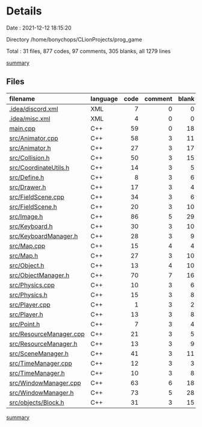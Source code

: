 # Details

Date : 2021-12-12 18:15:20

Directory /home/bonychops/CLionProjects/prog_game

Total : 31 files,  877 codes, 97 comments, 305 blanks, all 1279 lines

[summary](results.md)

## Files
| filename | language | code | comment | blank | total |
| :--- | :--- | ---: | ---: | ---: | ---: |
| [.idea/discord.xml](/.idea/discord.xml) | XML | 7 | 0 | 0 | 7 |
| [.idea/misc.xml](/.idea/misc.xml) | XML | 4 | 0 | 0 | 4 |
| [main.cpp](/main.cpp) | C++ | 59 | 0 | 18 | 77 |
| [src/Animator.cpp](/src/Animator.cpp) | C++ | 58 | 3 | 11 | 72 |
| [src/Animator.h](/src/Animator.h) | C++ | 27 | 3 | 17 | 47 |
| [src/Collision.h](/src/Collision.h) | C++ | 50 | 3 | 15 | 68 |
| [src/CoordinateUtils.h](/src/CoordinateUtils.h) | C++ | 14 | 3 | 5 | 22 |
| [src/Define.h](/src/Define.h) | C++ | 8 | 3 | 6 | 17 |
| [src/Drawer.h](/src/Drawer.h) | C++ | 17 | 3 | 4 | 24 |
| [src/FieldScene.cpp](/src/FieldScene.cpp) | C++ | 34 | 3 | 6 | 43 |
| [src/FieldScene.h](/src/FieldScene.h) | C++ | 20 | 3 | 10 | 33 |
| [src/Image.h](/src/Image.h) | C++ | 86 | 5 | 29 | 120 |
| [src/Keyboard.h](/src/Keyboard.h) | C++ | 30 | 3 | 10 | 43 |
| [src/KeyboardManager.h](/src/KeyboardUtils.h) | C++ | 28 | 3 | 9 | 40 |
| [src/Map.cpp](/src/Map.cpp) | C++ | 15 | 4 | 4 | 23 |
| [src/Map.h](/src/Map.h) | C++ | 27 | 3 | 10 | 40 |
| [src/Object.h](/src/Object.h) | C++ | 13 | 4 | 10 | 27 |
| [src/ObjectManager.h](/src/ObjectManager.h) | C++ | 70 | 7 | 16 | 93 |
| [src/Physics.cpp](/src/Physics.cpp) | C++ | 10 | 3 | 6 | 19 |
| [src/Physics.h](/src/Physics.h) | C++ | 15 | 3 | 8 | 26 |
| [src/Player.cpp](/src/Player.cpp) | C++ | 1 | 3 | 2 | 6 |
| [src/Player.h](/src/Player.h) | C++ | 13 | 3 | 8 | 24 |
| [src/Point.h](/src/Point.h) | C++ | 7 | 3 | 4 | 14 |
| [src/ResourceManager.cpp](/src/ResourceManager.cpp) | C++ | 21 | 3 | 5 | 29 |
| [src/ResourceManager.h](/src/ResourceManager.h) | C++ | 13 | 3 | 9 | 25 |
| [src/SceneManager.h](/src/SceneManager.h) | C++ | 41 | 3 | 11 | 55 |
| [src/TimeManager.cpp](/src/TimeManager.cpp) | C++ | 12 | 3 | 3 | 18 |
| [src/TimeManager.h](/src/TimeManager.h) | C++ | 10 | 3 | 8 | 21 |
| [src/WindowManager.cpp](/src/WindowManager.cpp) | C++ | 63 | 6 | 18 | 87 |
| [src/WindowManager.h](/src/WindowManager.h) | C++ | 73 | 5 | 28 | 106 |
| [src/objects/Block.h](/src/objects/Block.h) | C++ | 31 | 3 | 15 | 49 |

[summary](results.md)
